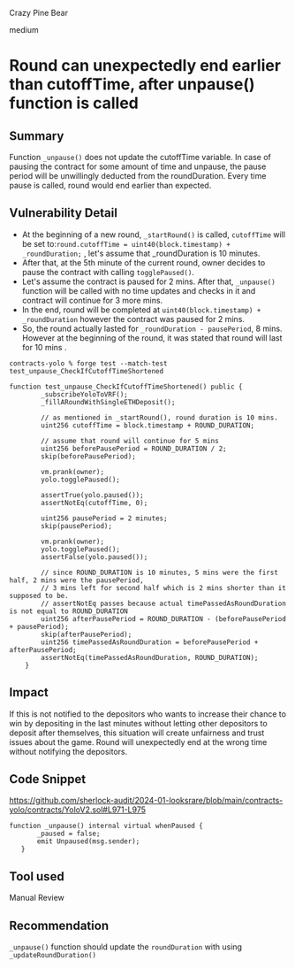 Crazy Pine Bear

medium

# Round can unexpectedly end earlier than cutoffTime, after unpause() function is called

## Summary
Function `_unpause()` does not update the cutoffTime variable. In case of pausing the contract for some amount of time and unpause, the pause period will be unwillingly deducted from the roundDuration. Every time pause is called, round would end earlier than expected.

## Vulnerability Detail

- At the beginning of a new round, `_startRound()` is called, `cutoffTime` will be set to:`round.cutoffTime = uint40(block.timestamp) + _roundDuration;` , let's assume that _roundDuration is 10 minutes.
- After that, at the 5th minute of the current round, owner decides to pause the contract with calling `togglePaused()`.
- Let's assume the contract is paused for 2 mins. After that, `_unpause()` function will be called with no time updates and checks in it and contract will continue for 3 more mins.
- In the end, round will be completed at `uint40(block.timestamp) + _roundDuration` however the contract was paused for 2 mins.
- So, the round actually lasted for `_roundDuration - pausePeriod`, 8 mins.
However at the beginning of the round, it was stated that round will last for 10 mins .

`contracts-yolo % forge test --match-test test_unpause_CheckIfCutoffTimeShortened
`
```solidity
function test_unpause_CheckIfCutoffTimeShortened() public {
        _subscribeYoloToVRF();
        _fillARoundWithSingleETHDeposit();

        // as mentioned in _startRound(), round duration is 10 mins.
        uint256 cutoffTime = block.timestamp + ROUND_DURATION;
        
        // assume that round will continue for 5 mins
        uint256 beforePausePeriod = ROUND_DURATION / 2;
        skip(beforePausePeriod);
        
        vm.prank(owner);
        yolo.togglePaused();

        assertTrue(yolo.paused());
        assertNotEq(cutoffTime, 0);

        uint256 pausePeriod = 2 minutes;
        skip(pausePeriod);

        vm.prank(owner);
        yolo.togglePaused();
        assertFalse(yolo.paused());

        // since ROUND_DURATION is 10 minutes, 5 mins were the first half, 2 mins were the pausePeriod, 
        // 3 mins left for second half which is 2 mins shorter than it supposed to be.
        // assertNotEq passes because actual timePassedAsRoundDuration is not equal to ROUND_DURATION
        uint256 afterPausePeriod = ROUND_DURATION - (beforePausePeriod + pausePeriod);
        skip(afterPausePeriod);
        uint256 timePassedAsRoundDuration = beforePausePeriod + afterPausePeriod;
        assertNotEq(timePassedAsRoundDuration, ROUND_DURATION);
    }
```

## Impact

If this is not notified to the depositors who wants to increase their chance to win by depositing in the last minutes without letting other depositors to deposit after themselves, this situation will create unfairness and trust issues about the game. Round will unexpectedly end at the wrong time without notifying the depositors.

## Code Snippet
https://github.com/sherlock-audit/2024-01-looksrare/blob/main/contracts-yolo/contracts/YoloV2.sol#L971-L975
 ```solidity
function _unpause() internal virtual whenPaused {
        _paused = false;
        emit Unpaused(msg.sender);
    }
```

## Tool used

Manual Review

## Recommendation
`_unpause()` function should update the `roundDuration` with using `_updateRoundDuration()` 